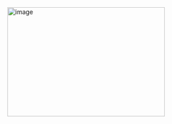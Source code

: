 <img width="357" height="248" alt="image" src="https://github.com/user-attachments/assets/dd89e2fa-de5b-4aee-a61c-9f2ea62c660d" />
